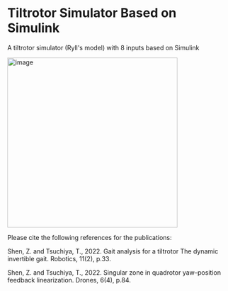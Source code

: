 # Tiltrotor Simulator Based on Simulink
A tiltrotor simulator (Ryll's model) with 8 inputs based on Simulink

<img width="384" alt="image" src="https://github.com/HansOersted/tiltrotor_simulator/assets/80969277/f573756c-b269-4ebb-9a57-92cafbcb81bf">



Please cite the following references for the publications:

Shen, Z. and Tsuchiya, T., 2022. Gait analysis for a tiltrotor The dynamic invertible gait. Robotics, 11(2), p.33.

Shen, Z. and Tsuchiya, T., 2022. Singular zone in quadrotor yaw–position feedback linearization. Drones, 6(4), p.84.
